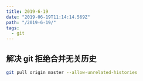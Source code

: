 ```yaml
---
title: 2019-6-19
date: "2019-06-19T11:14:14.569Z"
path: "/2019-6-19/"
tags:
  - git
---
```


## 解决 git 拒绝合并无关历史

```bash
git pull origin master --allow-unrelated-histories
```
